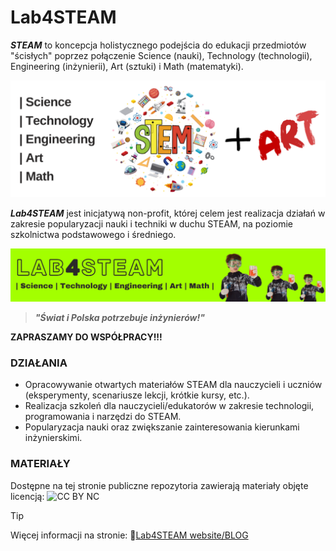 # Lab4STEAM
***STEAM*** to koncepcja holistycznego podejścia do edukacji przedmiotów "ścisłych" poprzez połączenie Science (nauki), Technology (technologii), Engineering (inżynierii), Art (sztuki) i Math (matematyki).

![STEAM](/media/STEAM.png)

***Lab4STEAM*** jest inicjatywą non-profit, której celem jest realizacja działań w zakresie popularyzacji nauki i techniki w duchu STEAM, na poziomie szkolnictwa podstawowego i średniego.

[![Lab4STEAM](/media/Lab4STEAM-banner-right.png)](https://lab4steam.github.com)

> ***"Świat i Polska potrzebuje inżynierów!"***

**ZAPRASZAMY DO WSPÓŁPRACY!!!**

### DZIAŁANIA
* Opracowywanie otwartych materiałów STEAM dla nauczycieli i uczniów (eksperymenty, scenariusze lekcji, krótkie kursy, etc.).
* Realizacja szkoleń dla nauczycieli/edukatorów w zakresie technologii, programowania i narzędzi do STEAM.
* Popularyzacja nauki oraz zwiększanie zainteresowania kierunkami inżynierskimi.

### MATERIAŁY
Dostępne na tej stronie publiczne repozytoria zawierają materiały objęte licencją:
![CC BY NC](https://mirrors.creativecommons.org/presskit/buttons/88x31/png/by-nc.png "CC BY NC")


> [!TIP]
> Więcej informacji na stronie: 🔗[Lab4STEAM website/BLOG](https://lab4steam.github.com)